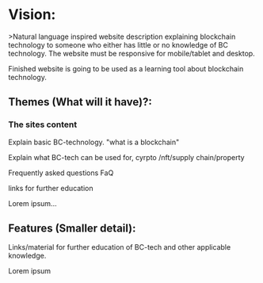 

<h1>Vision: </h1>
<p>>Natural language inspired website description explaining blockchain technology to someone who either has little or no knowledge of BC technology. The website must be responsive for mobile/tablet and desktop.</p>
<p>Finished website is going to be used as a learning tool about blockchain technology. </p>

<h2>
Themes (What will it have)?: 
</h2>


<h3> The sites content</h3>
<p>Explain basic BC-technology. "what is a blockchain" </p>
<p> Explain what BC-tech can be used for, cyrpto /nft/supply chain/property  </p>
<p> Frequently asked questions FaQ</p>
<p>links for further education</p>


<p>Lorem ipsum...</p>

<h2>Features (Smaller detail):</h2>
<p>Links/material for further education of BC-tech and other applicable knowledge. </p>
<p> </p>


<p>Lorem ipsum</p>

